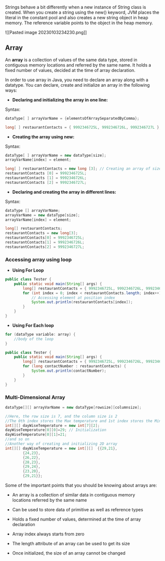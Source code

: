 Strings behave a bit differently when a new instance of String class is created. When you create a string using the new() keyword, JVM places the literal in the constant pool and also creates a new string object in heap memory. The reference variable points to the object in the heap memory.

![[Pasted image 20230103234230.png]]

## Array

An **array** is a collection of values of the same data type, stored in contiguous memory locations and referred by the same name. It holds a fixed number of values, decided at the time of array declaration.

In order to use array in Java, you need to declare an array along with a datatype. You can declare, create and initialize an array in the following ways:

-   **Declaring and initializing the array in one line:**

Syntax:
```java
dataType[ ] arrayVarName = {elementsOfArraySeparatedByComma};
```

```java
long[ ] restaurantContacts = { 9992346725L, 9992346726L, 9992346727L };
```

-   **Creating the array using new:** 
    

Syntax:

```java
dataType[ ] arrayVarName = new dataType[size];
arrayVarName[index] = element;

```

```java
long[ ] restaurantContacts = new long [3]; // Creating an array of size 3 of long datatype
restaurantContacts [0] = 9992346725L;
restaurantContacts [1] = 9992346726L;
restaurantContacts [2] = 9992346727L;

```


-   **Declaring and creating the array in different lines:** 

Syntax:

```java
dataType [] arrayVarName;
arrayVarName = new dataType[size];
arrayVarName[index] = element;

```

```java
long[] restaurantContacts;
restaurantContacts = new long[3];
restaurantContacts[0] = 9992346725L;
restaurantContacts[1] = 9992346726L;
restaurantContacts[2] = 9992346727L;

```
### Accessing array using loop

- **Using For Loop**
```java
public class Tester {
	public static void main(String[] args) {
		long[] restaurantContacts = { 9992346725L, 9992346726L, 9992346727L };
		for (int index = 0; index < restaurantContacts.length; index++) {
			// Accessing element at position index
			System.out.println(restaurantContacts[index]);
		}
	}
}

```

- **Using For Each loop**

```java
for (dataType variable: array) { 
	//body of the loop 
} 
```

```java
public class Tester {
	public static void main(String[] args) {
		long[] restaurantContacts = { 9992346725L, 9992346726L, 9992346727L };
		for (long contactNumber : restaurantContacts) {
			System.out.println(contactNumber);
		}
	}
}
```

### Multi-Dimensional Array

```java
dataType[][] arrayVarName = new dataType[rowsize][columnsize];
```

```java
//Here, the row size is 7, and the column size is 2
//The 0th index stores the Max temperature and 1st index stores the Min temperature
int[][] dayWiseTemperature = new int[7][2];    
dayWiseTemperature[0][0]=29; // Initialization 
dayWiseTemperature[0][1]=21;
//and so on
//Another way of creating and initializing 2D array 
int[][] dayWiseTemperature = new int[][]  {{29,21},
		{24,23},
		{26,22},
		{28,23},
		{29,24},
		{23,20},
		{29,21}};

```

Some of the important points that you should be knowing about arrays are:

-   An array is a collection of similar data in contiguous memory locations referred by the same name
    
-   Can be used to store data of primitive as well as reference types
    
-   Holds a fixed number of values, determined at the time of array declaration
    
-   Array index always starts from zero
    
-   The length attribute of an array can be used to get its size
    
-   Once initialized, the size of an array cannot be changed